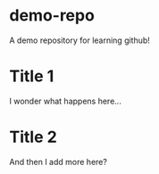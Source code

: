 # demo-repo
A demo repository for learning github!

# Title 1
I wonder what happens here...

# Title 2
And then I add more here?
